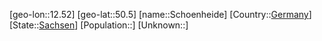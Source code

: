 ﻿---
location: [50.5,12.52]
type: City
tags:
- geo/City


SpocWebEntityId: 34145
isDeleted: false
confidential: public

---
[geo-lon::12.52]
[geo-lat::50.5]
[name::Schoenheide]
[Country::[Germany](geo/Continent/Europe/Germany.md)]
[State::[Sachsen](geo/Continent/Europe/Germany/Sachsen.md)]
[Population::]
[Unknown::]

